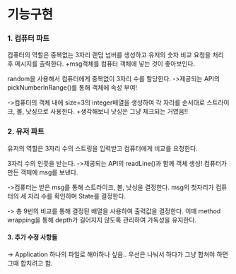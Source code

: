 # 기능구현

### 1. 컴퓨터 파트
컴퓨터의 역할은 중복없는 3자리 랜덤 넘버를 생성하고 유저의 숫자 비교 요청을
처리 후 메시지를 출력한다. +msg객체를 컴퓨터 객체에 넣는 것이 좋아보인다.

random을 사용해서 컴퓨터에게 중복없이 3자리 수를 할당한다.
->제공되는 API의 pickNumberInRange()를 통해 객체에 속성 부여! 

->컴퓨터의 객체 내에 size=3의 integer배열을 생성하여
각 자리를 순서대로 스트라이크, 볼, 낫싱으로 사용한다. +생각해보니 낫싱은
그냥 체크되는 거였음!! 

### 2. 유저 파트
유저의 역할은 3자리 수의 스트링을 입력받고 컴퓨터에게 비교를 요청한다.

3자리 수의 인풋을 받는다. 
->제공되는 API의 readLine()과 함께 객체 생성!
컴퓨터가 만든 객체에 msg를 보낸다.

->컴퓨터는 받은 msg를 통해 스트라이크, 볼, 낫싱을 결정한다.
msg의 첫자리가 컴퓨터의 세 자리 수를 확인하며 State를 결정한다.

-> 총 9번의 비교를 통해 결정된 배열을 사용하여 출력값을 결정한다.
이때 method wrapping을 통해 depth가 길어지지 않도록 관리하여 가독성을 
유지한다.

#### 3. 추가 수정 사항들
-> Application 하나의 파일로 해야하나 싶음.. 우선은 나눠서 하다가 
그냥 합쳐야 하면 그때 합치려고 함. 
